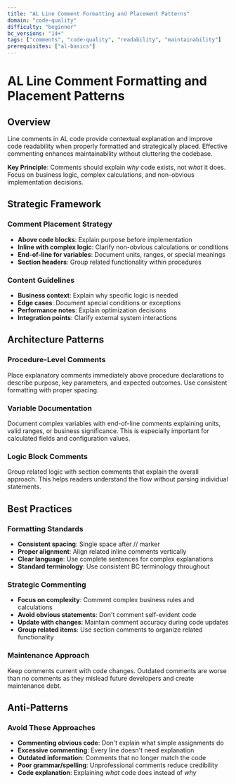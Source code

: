 ```yaml
---
title: "AL Line Comment Formatting and Placement Patterns"
domain: "code-quality"
difficulty: "beginner"
bc_versions: "14+"
tags: ["comments", "code-quality", "readability", "maintainability"]
prerequisites: ["al-basics"]
---
```


# AL Line Comment Formatting and Placement Patterns

## Overview

Line comments in AL code provide contextual explanation and improve code readability when properly formatted and strategically placed. Effective commenting enhances maintainability without cluttering the codebase.

**Key Principle**: Comments should explain *why* code exists, not *what* it does. Focus on business logic, complex calculations, and non-obvious implementation decisions.

## Strategic Framework

### Comment Placement Strategy
- **Above code blocks**: Explain purpose before implementation
- **Inline with complex logic**: Clarify non-obvious calculations or conditions
- **End-of-line for variables**: Document units, ranges, or special meanings
- **Section headers**: Group related functionality within procedures

### Content Guidelines
- **Business context**: Explain why specific logic is needed
- **Edge cases**: Document special conditions or exceptions
- **Performance notes**: Explain optimization decisions
- **Integration points**: Clarify external system interactions

## Architecture Patterns

### Procedure-Level Comments
Place explanatory comments immediately above procedure declarations to describe purpose, key parameters, and expected outcomes. Use consistent formatting with proper spacing.

### Variable Documentation
Document complex variables with end-of-line comments explaining units, valid ranges, or business significance. This is especially important for calculated fields and configuration values.

### Logic Block Comments
Group related logic with section comments that explain the overall approach. This helps readers understand the flow without parsing individual statements.

## Best Practices

### Formatting Standards
- **Consistent spacing**: Single space after // marker
- **Proper alignment**: Align related inline comments vertically
- **Clear language**: Use complete sentences for complex explanations
- **Standard terminology**: Use consistent BC terminology throughout

### Strategic Commenting
- **Focus on complexity**: Comment complex business rules and calculations
- **Avoid obvious statements**: Don't comment self-evident code
- **Update with changes**: Maintain comment accuracy during code updates
- **Group related items**: Use section comments to organize related functionality

### Maintenance Approach
Keep comments current with code changes. Outdated comments are worse than no comments as they mislead future developers and create maintenance debt.

## Anti-Patterns

### Avoid These Approaches
- **Commenting obvious code**: Don't explain what simple assignments do
- **Excessive commenting**: Every line doesn't need explanation
- **Outdated information**: Comments that no longer match the code
- **Poor grammar/spelling**: Unprofessional comments reduce credibility
- **Code explanation**: Explaining *what* code does instead of *why*

